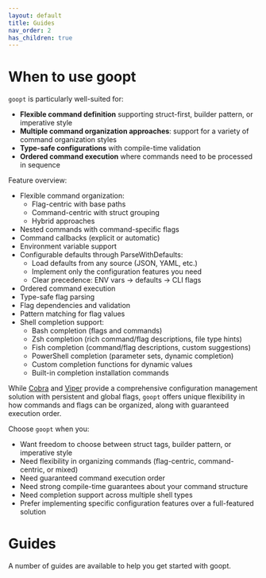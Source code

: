 ```yaml
---
layout: default
title: Guides
nav_order: 2
has_children: true
---
```


# When to use goopt

`goopt` is particularly well-suited for:

- **Flexible command definition** supporting struct-first, builder pattern, or imperative style
- **Multiple command organization approaches**: support for a variety of command organization styles
- **Type-safe configurations** with compile-time validation
- **Ordered command execution** where commands need to be processed in sequence

Feature overview:
- Flexible command organization:
  - Flag-centric with base paths
  - Command-centric with struct grouping
  - Hybrid approaches
- Nested commands with command-specific flags
- Command callbacks (explicit or automatic)
- Environment variable support
- Configurable defaults through ParseWithDefaults:
  - Load defaults from any source (JSON, YAML, etc.)
  - Implement only the configuration features you need
  - Clear precedence: ENV vars -> defaults -> CLI flags
- Ordered command execution
- Type-safe flag parsing
- Flag dependencies and validation
- Pattern matching for flag values
- Shell completion support:
  - Bash completion (flags and commands)
  - Zsh completion (rich command/flag descriptions, file type hints)
  - Fish completion (command/flag descriptions, custom suggestions)
  - PowerShell completion (parameter sets, dynamic completion)
  - Custom completion functions for dynamic values
  - Built-in completion installation commands

While [Cobra](https://github.com/spf13/cobra) and [Viper](https://github.com/spf13/viper) provide a comprehensive configuration management solution with persistent and global flags, `goopt` offers unique flexibility in how commands and flags can be organized, along with guaranteed execution order.

Choose `goopt` when you:
- Want freedom to choose between struct tags, builder pattern, or imperative style
- Need flexibility in organizing commands (flag-centric, command-centric, or mixed)
- Need guaranteed command execution order
- Need strong compile-time guarantees about your command structure
- Need completion support across multiple shell types
- Prefer implementing specific configuration features over a full-featured solution

# Guides

A number of guides are available to help you get started with goopt.
